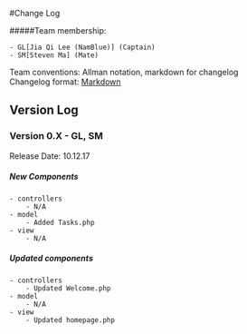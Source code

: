 #Change Log

#####Team membership:  

    - GL[Jia Qi Lee (NamBlue)] (Captain)
    - SM[Steven Ma] (Mate)

Team conventions: Allman notation, markdown for changelog  
Changelog format: [Markdown](https://github.com/adam-p/markdown-here/wiki/Markdown-Cheatsheet) 


## Version Log
### Version 0.X - GL, SM
Release Date: 10.12.17

##### New Components
    - controllers     
        - N/A
    - model     
        - Added Tasks.php
    - view
        - N/A

##### Updated components
    - controllers     
        - Updated Welcome.php
    - model     
        - N/A
    - view
        - Updated homepage.php